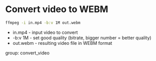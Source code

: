 # Convert video to WEBM

```bash
ffmpeg -i in.mp4 -b:v 1M out.webm
```

- in.mp4 - input video to convert
- -b:v 1M - set good quality (bitrate, bigger number = better quality)
- out.webm - resulting video file in WEBM format

group: convert_video
